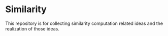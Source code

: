 # Similarity
This repository is for collecting similarity computation related ideas and the realization of those ideas.
